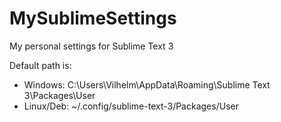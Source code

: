 # MySublimeSettings
My personal settings for Sublime Text 3

Default path is:

- Windows: C:\Users\Vilhelm\AppData\Roaming\Sublime Text 3\Packages\User
- Linux/Deb: ~/.config/sublime-text-3/Packages/User

